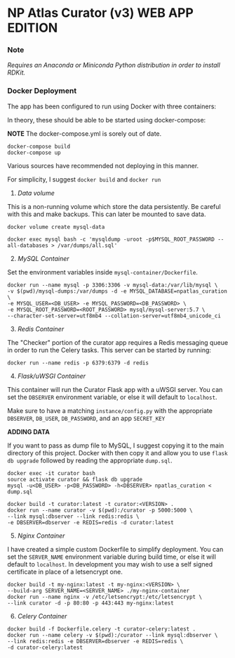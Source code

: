 # NP Atlas Curator (v3) WEB APP EDITION


### Note

*Requires an Anaconda or Miniconda Python distribution in order to
install RDKit.*

### Docker Deployment

The app has been configured to run using Docker with three containers:

In theory, these should be able to be started using docker-compose:

**NOTE** The docker-compose.yml is sorely out of date.

```
docker-compose build
docker-compose up
```

Various sources have recommended not deploying in this manner.

For simplicity, I suggest `docker build` and `docker run`

1) *Data volume*

This is a non-running volume which store the data persistently.
Be careful with this and make backups. This can later be mounted to save data.

```
docker volume create mysql-data
```


```
docker exec mysql bash -c 'mysqldump -uroot -p$MYSQL_ROOT_PASSWORD --all-databases > /var/dumps/all.sql'
```

2) *MySQL Container*

Set the environment variables inside `mysql-container/Dockerfile`.

```
docker run --name mysql -p 3306:3306 -v mysql-data:/var/lib/mysql \
-v $(pwd)/mysql-dumps:/var/dumps -d -e MYSQL_DATABASE=npatlas_curation \
-e MYSQL_USER=<DB_USER> -e MYSQL_PASSWORD=<DB_PASSWORD> \
-e MYSQL_ROOT_PASSWORD=<ROOT_PASSWORD> mysql/mysql-server:5.7 \
--character-set-server=utf8mb4 --collation-server=utf8mb4_unicode_ci
```

3) *Redis Container*

The "Checker" portion of the curator app requires a Redis messaging queue
in order to run the Celery tasks. This server can be started by running:

```
docker run --name redis -p 6379:6379 -d redis
```

4) *Flask/uWSGI Container*

This container will run the Curator Flask app with a uWSGI server.
You can set the `DBSERVER` environment variable, or else it will default
to `localhost`.

Make sure to have a matching `instance/config.py` with the appropriate
`DBSERVER`, `DB_USER`, `DB_PASSWORD`, and an app `SECRET_KEY`

**ADDING DATA**

If you want to pass as dump file to MySQL, I suggest copying it to the main
directory of this project. Docker with then copy it and allow you to use
`flask db upgrade` followed by reading the appropriate  `dump.sql`.

```
docker exec -it curator bash
source activate curator && flask db upgrade
mysql -u<DB_USER> -p<DB_PASSWORD> -h<DBSERVER> npatlas_curation < dump.sql
```

```
docker build -t curator:latest -t curator:<VERSION> .
docker run --name curator -v $(pwd):/curator -p 5000:5000 \
--link mysql:dbserver --link redis:redis \
-e DBSERVER=dbserver -e REDIS=redis -d curator:latest 
```

5) *Nginx Container*

I have created a simple custom Dockerfile to simplify deployment.
You can set the `SERVER_NAME` environment variable during build time,
or else it will default to `localhost`. In development you may wish to use
a self signed certificate in place of a letsencrypt one.

```
docker build -t my-nginx:latest -t my-nginx:<VERSION> \
--build-arg SERVER_NAME=<SERVER_NAME> ./my-nginx-container
docker run --name nginx -v /etc/letsencrypt:/etc/letsencrypt \
--link curator -d -p 80:80 -p 443:443 my-nginx:latest
```

6) *Celery Container*

```
docker build -f Dockerfile.celery -t curator-celery:latest .
docker run --name celery -v $(pwd):/curator --link mysql:dbserver \
--link redis:redis -e DBSERVER=dbserver -e REDIS=redis \
-d curator-celery:latest
```